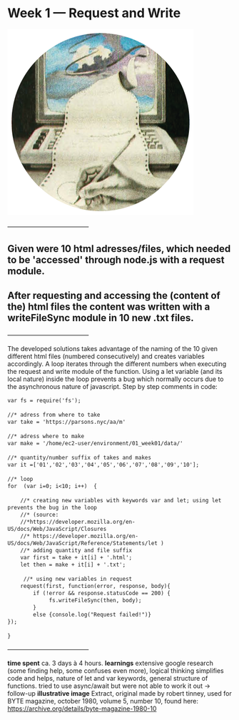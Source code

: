 Week 1 — Request and Write
==========================

![alt text](./illustrative_image.png)

––––––––––––––––––––––––––

## Given were 10 html adresses/files, which needed to be 'accessed' through node.js with a request module.
## After requesting and accessing the (content of the) html files the content was written with a writeFileSync module in 10 new .txt files.

––––––––––––––––––––––––––

The developed solutions takes advantage of the naming of the 10 given different html files (numbered consecutively) and creates variables accordingly.
A loop iterates through the different numbers when executing the request and write module of the function. Using a let variable (and its local nature) inside the loop prevents a bug which normally occurs due to the asynchronous nature of javascript.
Step by step comments in code:

```var request = require('request');
var fs = require('fs');

//* adress from where to take 
var take = 'https://parsons.nyc/aa/m'

//* adress where to make 
var make = '/home/ec2-user/environment/01_week01/data/'

//* quantity/number suffix of takes and makes
var it =['01','02','03','04','05','06','07','08','09','10'];

//* loop
for  (var i=0; i<10; i++)  {
    
    //* creating new variables with keywords var and let; using let prevents the bug in the loop 
    //* (source: 
    //*https://developer.mozilla.org/en-US/docs/Web/JavaScript/Closures  
    //* https://developer.mozilla.org/en-US/docs/Web/JavaScript/Reference/Statements/let )
    //* adding quantity and file suffix
    var first = take + it[i] + '.html';
    let then = make + it[i] + '.txt';
    
     //* using new variables in request
    request(first, function(error, response, body){
        if (!error && response.statusCode == 200) {
             fs.writeFileSync(then, body);
        }
        else {console.log("Request failed!")}
});

}
```

––––––––––––––––––––––––––

**time spent**
ca. 3 days à 4 hours. 
**learnings**
extensive google research (some finding help, some confuses even more), 
logical thinking simplifies code and helps, 
nature of let and var keywords, 
general structure of functions.
tried to use async/await but were not able to work it out -> follow-up
**illustrative image**
Extract, original made by robert tinney, 
used for BYTE magazine, 
october 1980, volume 5, number 10, 
found here: https://archive.org/details/byte-magazine-1980-10